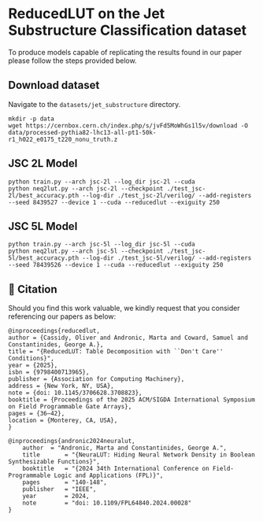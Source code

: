 # ReducedLUT on the Jet Substructure Classification dataset

To produce models capable of replicating the results found in our paper please follow the steps provided below.

## Download dataset
Navigate to the `datasets/jet_substructure` directory.
```
mkdir -p data
wget https://cernbox.cern.ch/index.php/s/jvFd5MoWhGs1l5v/download -O data/processed-pythia82-lhc13-all-pt1-50k-r1_h022_e0175_t220_nonu_truth.z
```

## JSC 2L Model
```
python train.py --arch jsc-2l --log_dir jsc-2l --cuda
python neq2lut.py --arch jsc-2l --checkpoint ./test_jsc-2l/best_accuracy.pth --log-dir ./test_jsc-2l/verilog/ --add-registers --seed 8439527 --device 1 --cuda --reducedlut --exiguity 250
```

## JSC 5L Model
```
python train.py --arch jsc-5l --log_dir jsc-5l --cuda
python neq2lut.py --arch jsc-5l --checkpoint ./test_jsc-5l/best_accuracy.pth --log-dir ./test_jsc-5l/verilog/ --add-registers --seed 78439526 --device 1 --cuda --reducedlut --exiguity 250
```


## 📖 Citation
Should you find this work valuable, we kindly request that you consider referencing our papers as below:
```
@inproceedings{reducedlut,
author = {Cassidy, Oliver and Andronic, Marta and Coward, Samuel and Constantinides, George A.},
title = "{ReducedLUT: Table Decomposition with ``Don't Care'' Conditions}",
year = {2025},
isbn = {9798400713965},
publisher = {Association for Computing Machinery},
address = {New York, NY, USA},
note = {doi: 10.1145/3706628.3708823},
booktitle = {Proceedings of the 2025 ACM/SIGDA International Symposium on Field Programmable Gate Arrays},
pages = {36–42},
location = {Monterey, CA, USA},
}
```
```
@inproceedings{andronic2024neuralut,
	author	= "Andronic, Marta and Constantinides, George A.",
	title		= "{NeuraLUT: Hiding Neural Network Density in Boolean Synthesizable Functions}",
	booktitle	= "{2024 34th International Conference on Field-Programmable Logic and Applications (FPL)}",
	pages		= "140-148",
	publisher	= "IEEE",
	year		= 2024,
	note		= "doi: 10.1109/FPL64840.2024.00028"
}
```